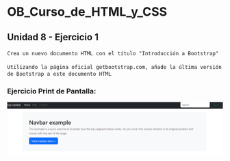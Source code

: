 # OB_Curso_de_HTML_y_CSS
## Unidad 8 - Ejercicio 1

```
Crea un nuevo documento HTML con el título "Introducción a Bootstrap"

Utilizando la página oficial getbootstrap.com, añade la última versión de Bootstrap a este documento HTML
```
### Ejercicio Print de Pantalla:

![Print de pantall ejercicio](img.png)
